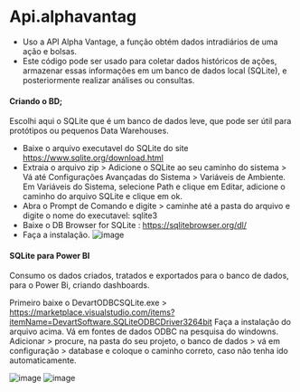 # Api.alphavantag

- Uso a API Alpha Vantage, a função obtém dados intradiários de uma ação e bolsas.
- Este código pode ser usado para coletar dados históricos de ações, armazenar essas informações em um banco de dados local (SQLite), e posteriormente realizar análises ou consultas.

#### Criando o BD;

Escolhi aqui o SQLite que é um banco de dados leve, que pode ser útil para protótipos ou pequenos Data Warehouses.

- Baixe o arquivo executavel do SQLite do site https://www.sqlite.org/download.html
- Extraia o arquivo zip > Adicione o SQLite ao seu caminho do sistema > Vá até Configurações Avançadas do Sistema > Variáveis de Ambiente. Em Variáveis do Sistema, selecione Path e clique em Editar, adicione o caminho do arquivo SQLite e clique em ok.
- Abra o Prompt de Comando e digite > caminhe até a pasta do arquivo e digite o nome do executavel: sqlite3
- Baixe o DB Browser for SQLite : https://sqlitebrowser.org/dl/
- Faça a instalação.
![image](https://github.com/user-attachments/assets/4afa9ba7-5e56-4044-8157-7dcb04fec098)

#### SQLite para Power BI
Consumo os dados criados, tratados e exportados para o banco de dados, para o Power Bi, criando dashboards.

Primeiro baixe o DevartODBCSQLite.exe > https://marketplace.visualstudio.com/items?itemName=DevartSoftware.SQLiteODBCDriver3264bit
Faça a instalação do arquivo acima.
Vá em fontes de dados ODBC na pesquisa do windowns.
Adicionar > procure, na pasta do seu projeto, o banco de dados > vá em configuração > database e coloque o caminho correto, caso não tenha ido automaticamente.

![image](https://github.com/user-attachments/assets/ba89cd52-012d-4a23-8f3a-7dc8d7bdb858)
![image](https://github.com/user-attachments/assets/27a51849-3d64-4cfd-ab10-97a64c4b77d3)


